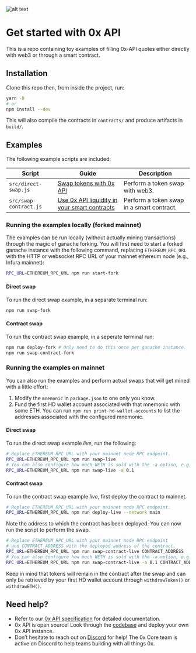 ![alt text](/banner.png "Get started with 0x API")

# Get started with 0x API

This is a repo containing toy examples of filling 0x-API quotes either directly with web3 or through a smart contract.

## Installation
Clone this repo then, from inside the project, run:
```bash
yarn -D
# or
npm install --dev
```

This will also compile the contracts in `contracts/` and produce artifacts in `build/`.

## Examples
The following example scripts are included:

| Script | Guide | Description |
|--------|-------|-------------|
| `src/direct-swap.js` |  [Swap tokens with 0x API](https://0x.org/docs/guides/swap-tokens-with-0x-api) | Perform a token swap with web3. |
| `src/swap-contract.js` | [Use 0x API liquidity in your smart contracts](https://0x.org/docs/guides/use-0x-api-liquidity-in-your-smart-contracts) | Perform a token swap in a smart contract. |

### Running the examples locally (forked mainnet)
The examples can be run locally (without actually mining transactions) through the magic of ganache forking. You will first need to start a forked ganache instance with the following command, replacing `ETHEREUM_RPC_URL` with the HTTP or websocket RPC URL of your mainnet ethereum node (e.g., Infura mainnet):

```bash
RPC_URL=ETHEREUM_RPC_URL npm run start-fork
```

#### Direct swap
To run the direct swap example, in a separate terminal run:
```bash
npm run swap-fork
```

#### Contract swap
To run the contract swap example, in a seperate terminal run:
```bash
npm run deploy-fork # Only need to do this once per ganache instance.
npm run swap-contract-fork
```

### Running the examples on mainnet
You can also run the examples and perform actual swaps that will get mined with a little effort:

1. Modify the `mnemonic` in `package.json` to one only you know.
2. Fund the first HD wallet account associated with that mnemonic with some ETH. You can run `npm run print-hd-wallet-accounts` to list the addresses associated with the configured mnemonic.

#### Direct swap
To run the direct swap example *live*, run the following:
```bash
# Replace ETHEREUM_RPC_URL with your mainnet node RPC endpoint.
RPC_URL=ETHEREUM_RPC_URL npm run swap-live
# You can also configure how much WETH is sold with the -a option, e.g.
RPC_URL=ETHEREUM_RPC_URL npm run swap-live -a 0.1
```

#### Contract swap
To run the contract swap example *live*, first deploy the contract to mainnet.

```bash
# Replace ETHEREUM_RPC_URL with your mainnet node RPC endpoint.
RPC_URL=ETHEREUM_RPC_URL npm run deploy-live --network main
```

Note the address to which the contract has been deployed. You can now run the script to perform the swap.

```bash
# Replace ETHEREUM_RPC_URL with your mainnet node RPC endpoint
# and CONTRACT_ADDRESS with the deployed address of the contract.
RPC_URL=ETHEREUM_RPC_URL npm run swap-contract-live CONTRACT_ADDRESS
# You can also configure how much WETH is sold with the -a option, e.g.
RPC_URL=ETHEREUM_RPC_URL npm run swap-contract-live -a 0.1 CONTRACT_ADDRESS
```

Keep in mind that tokens will remain in the contract after the swap and can only be retrieved by your first HD wallet account through `withdrawToken()` or `withdrawETH()`.

## Need help?
* Refer to our [0x API specification](https://0x.org/docs/api) for detailed documentation.
* 0x API is open source! Look through the [codebase](https://github.com/0xProject/0x-api) and deploy your own 0x API instance.
* Don’t hesitate to reach out on [Discord](https://discordapp.com/invite/d3FTX3M) for help! The 0x Core team is active on Discord to help teams building with all things 0x.

